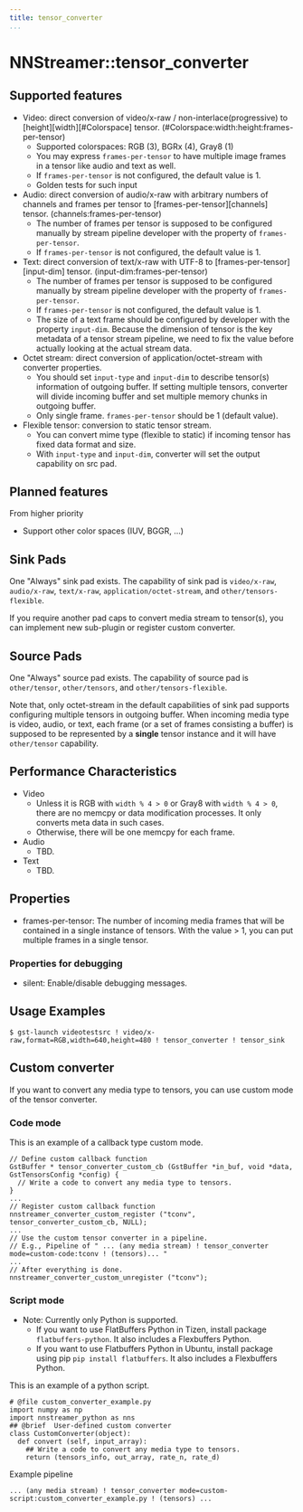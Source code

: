 ```yaml
---
title: tensor_converter
...
```


# NNStreamer::tensor\_converter

## Supported features

- Video: direct conversion of video/x-raw / non-interlace(progressive) to [height][width][#Colorspace] tensor. (#Colorspace:width:height:frames-per-tensor)
  - Supported colorspaces: RGB (3), BGRx (4), Gray8 (1)
  - You may express ```frames-per-tensor``` to have multiple image frames in a tensor like audio and text as well.
  - If ```frames-per-tensor``` is not configured, the default value is 1.
  - Golden tests for such input
- Audio: direct conversion of audio/x-raw with arbitrary numbers of channels and frames per tensor to [frames-per-tensor][channels] tensor. (channels:frames-per-tensor)
  - The number of frames per tensor is supposed to be configured manually by stream pipeline developer with the property of ```frames-per-tensor```.
  - If ```frames-per-tensor``` is not configured, the default value is 1.
- Text: direct conversion of text/x-raw with UTF-8 to [frames-per-tensor][input-dim] tensor. (input-dim:frames-per-tensor)
  - The number of frames per tensor is supposed to be configured manually by stream pipeline developer with the property of ```frames-per-tensor```.
  - If ```frames-per-tensor``` is not configured, the default value is 1.
  - The size of a text frame should be configured by developer with the property ```input-dim```. Because the dimension of tensor is the key metadata of a tensor stream pipeline, we need to fix the value before actually looking at the actual stream data.
- Octet stream: direct conversion of application/octet-stream with converter properties.
  - You should set ```input-type``` and ```input-dim``` to describe tensor(s) information of outgoing buffer.
    If setting multiple tensors, converter will divide incoming buffer and set multiple memory chunks in outgoing buffer.
  - Only single frame. ```frames-per-tensor``` should be 1 (default value).
- Flexible tensor: conversion to static tensor stream.
  - You can convert mime type (flexible to static) if incoming tensor has fixed data format and size.
  - With ```input-type``` and ```input-dim```, converter will set the output capability on src pad.

## Planned features

From higher priority
- Support other color spaces (IUV, BGGR, ...)

## Sink Pads

One "Always" sink pad exists. The capability of sink pad is ```video/x-raw```, ```audio/x-raw```, ```text/x-raw```, ```application/octet-stream```, and ```other/tensors-flexible```.

If you require another pad caps to convert media stream to tensor(s), you can implement new sub-plugin or register custom converter.

## Source Pads

One "Always" source pad exists. The capability of source pad is ```other/tensor```, ```other/tensors```, and ```other/tensors-flexible```.

Note that, only octet-stream in the default capabilities of sink pad supports configuring multiple tensors in outgoing buffer.
When incoming media type is video, audio, or text, each frame (or a set of frames consisting a buffer) is supposed to be represented by a **single** tensor instance and it will have ```other/tensor``` capability.

## Performance Characteristics

- Video
  - Unless it is RGB with ```width % 4 > 0``` or Gray8 with ```width % 4 > 0```, there are no memcpy or data modification processes. It only converts meta data in such cases.
  - Otherwise, there will be one memcpy for each frame.
- Audio
  - TBD.
- Text
  - TBD.

## Properties

- frames-per-tensor: The number of incoming media frames that will be contained in a single instance of tensors. With the value > 1, you can put multiple frames in a single tensor.

### Properties for debugging

- silent: Enable/disable debugging messages.

## Usage Examples

```
$ gst-launch videotestsrc ! video/x-raw,format=RGB,width=640,height=480 ! tensor_converter ! tensor_sink
```

## Custom converter
If you want to convert any media type to tensors, you can use custom mode of the tensor converter.

### Code mode
This is an example of a callback type custom mode.
```
// Define custom callback function
GstBuffer * tensor_converter_custom_cb (GstBuffer *in_buf, void *data, GstTensorsConfig *config) {
  // Write a code to convert any media type to tensors.
}
...
// Register custom callback function
nnstreamer_converter_custom_register ("tconv", tensor_converter_custom_cb, NULL);
...
// Use the custom tensor converter in a pipeline.
// E.g., Pipeline of " ... (any media stream) ! tensor_converter mode=custom-code:tconv ! (tensors)... "
...
// After everything is done.
nnstreamer_converter_custom_unregister ("tconv");
```

### Script mode
* Note: Currently only Python is supported.
  - If you want to use FlatBuffers Python in Tizen, install package `flatbuffers-python`. It also includes a Flexbuffers Python.
  - If you want to use Flatbuffers Python in Ubuntu, install package using pip `pip install flatbuffers`. It also includes a Flexbuffers Python.

This is an example of a python script.
```
# @file custom_converter_example.py
import numpy as np
import nnstreamer_python as nns
## @brief  User-defined custom converter
class CustomConverter(object):
  def convert (self, input_array):
    ## Write a code to convert any media type to tensors.
    return (tensors_info, out_array, rate_n, rate_d)
```
Example pipeline
```
... (any media stream) ! tensor_converter mode=custom-script:custom_converter_example.py ! (tensors) ...
```
